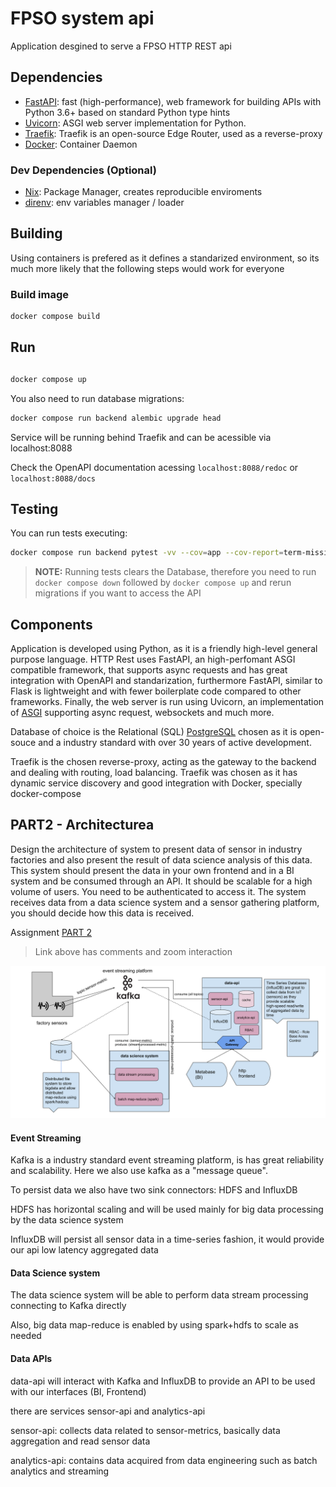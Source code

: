 # FPSO system api

Application desgined to serve a FPSO HTTP REST api

## Dependencies

* [FastAPI](https://fastapi.tiangolo.com/): fast (high-performance), web framework for building APIs with Python 3.6+ based on standard Python type hints
* [Uvicorn](https://www.uvicorn.org/): ASGI web server implementation for Python.
* [Traefik](https://doc.traefik.io/traefik/): Traefik is an open-source Edge Router, used as a reverse-proxy
* [Docker](https://docs.docker.com/): Container Daemon

### Dev Dependencies (Optional)

* [Nix](https://nixos.org/download.html): Package Manager, creates reproducible enviroments
* [direnv](https://direnv.net/): env variables manager / loader

## Building

Using containers is prefered as it defines a standarized environment, so its much more likely that the following steps would work for everyone

### Build image

```bash
docker compose build
```

## Run

##
```bash
docker compose up
```

You also need to run database migrations:

```bash
docker compose run backend alembic upgrade head
```

Service will be running behind Traefik and can be acessible via localhost:8088

Check the OpenAPI documentation acessing `localhost:8088/redoc` or `localhost:8088/docs`

## Testing

You can run tests executing:

```bash
docker compose run backend pytest -vv --cov=app --cov-report=term-missing app
```

> **NOTE:** Running tests clears the Database, therefore you need to run `docker compose down` followed by `docker compose up` and rerun migrations if you want to access the API


## Components

Application is developed using Python, as it is a friendly high-level general purpose language. HTTP Rest uses FastAPI, an high-perfomant ASGI compatible framework, that supports async requests and has great integration with OpenAPI and standarization, furthermore FastAPI, similar to Flask is lightweight and with fewer boilerplate code compared to other frameworks. Finally, the web server is run using Uvicorn, an implementation of [ASGI](https://asgi.readthedocs.io/en/latest/) supporting async request, websockets and much more.

Database of choice is the Relational (SQL) [PostgreSQL](https://www.postgresql.org/) chosen as it is open-souce and a industry standard with over 30 years of active development.

Traefik is the chosen reverse-proxy, acting as the gateway to the backend and dealing with routing, load balancing. Traefik was chosen as it has dynamic service discovery and good integration with Docker, specially docker-compose


## PART2 - Architecturea

Design the architecture of system to present data of sensor in industry factories and also present the result of data science analysis of this data.
This system should present the data in your own frontend and in a BI system and be consumed through an API.
It should be scalable for a high volume of users. You need to be authenticated to access it.
The system receives data from a data science system and a sensor gathering platform, you should decide how this data is received.


Assignment [PART 2](https://docs.google.com/drawings/d/1XFMLhY9DghglmFCSDRGmoQk8F6K_BayHDrNWyC-ROQg/edit?usp=sharing)

> Link above has comments and zoom interaction


![part2](./part2/part2.svg)


#### Event Streaming
Kafka is a industry standard event streaming platform, is has great reliability and scalability. Here we also use kafka as a "message queue".

To persist data we also have two sink connectors: HDFS and InfluxDB

HDFS has horizontal scaling and will be used mainly for big data processing by the data science system

InfluxDB will persist all sensor data in a time-series fashion, it would provide our api low latency aggregated data


#### Data Science system

The data science system will be able to perform data stream processing connecting to Kafka directly

Also, big data map-reduce is enabled by using spark+hdfs to scale as needed

#### Data APIs

data-api will interact with Kafka and InfluxDB to provide an API to be used with our interfaces (BI, Frontend)

there are services sensor-api and analytics-api

sensor-api: collects data related to sensor-metrics, basically data aggregation and read sensor data

analytics-api: contains data acquired from data engineering such as batch analytics and streaming

